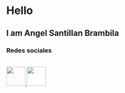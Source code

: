 <h1>
  Hello
</h1>
<h2>I am Angel Santillan Brambila</h2>

<h3>
  Redes sociales
</h3>
<br>
<a href="https://www.linkedin.com/in/angel-santillan-brambila/" __blank=true>
  <img 
    height="50"
    src="https://image.flaticon.com/icons/svg/174/174857.svg"/>
</a>
<a href="https://twitter.com/angelsadefe18">
  <img height="50" src="https://image.flaticon.com/icons/svg/1409/1409937.svg"/>
</a>
